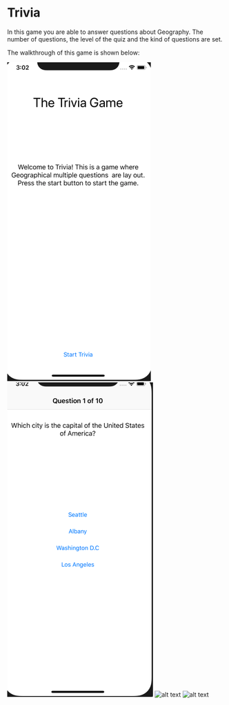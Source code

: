 # Trivia

In this game you are able to answer questions about Geography.
The number of questions, the level of the quiz and the kind of questions are set.

The walkthrough of this game is shown below:

![alt text](https://github.com/HugoLangeveld/Trivia/blob/master/Schermafbeelding%202019-01-17%20om%2015.02.32.png)
![alt text](https://github.com/HugoLangeveld/Trivia/blob/master/Schermafbeelding%202019-01-17%20om%2015.02.42.png)
![alt text]()
![alt text]()
